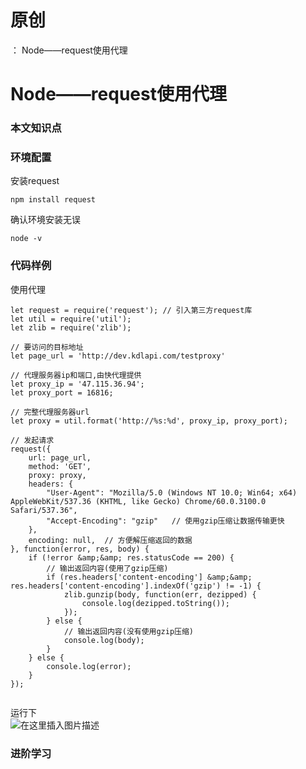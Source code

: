 # 原创
：  Node——request使用代理

# Node——request使用代理

### 本文知识点

### 环境配置

安装request

```
npm install request

```

确认环境安装无误

```
node -v

```

### 代码样例

使用代理

```
let request = require('request'); // 引入第三方request库
let util = require('util');
let zlib = require('zlib');

// 要访问的目标地址
let page_url = 'http://dev.kdlapi.com/testproxy'

// 代理服务器ip和端口,由快代理提供
let proxy_ip = '47.115.36.94';
let proxy_port = 16816;

// 完整代理服务器url
let proxy = util.format('http://%s:%d', proxy_ip, proxy_port);  

// 发起请求
request({
    url: page_url,
    method: 'GET',
    proxy: proxy,
    headers: {
        "User-Agent": "Mozilla/5.0 (Windows NT 10.0; Win64; x64) AppleWebKit/537.36 (KHTML, like Gecko) Chrome/60.0.3100.0 Safari/537.36",
        "Accept-Encoding": "gzip"   // 使用gzip压缩让数据传输更快
    },
    encoding: null,  // 方便解压缩返回的数据
}, function(error, res, body) {
    if (!error &amp;&amp; res.statusCode == 200) {
        // 输出返回内容(使用了gzip压缩)
        if (res.headers['content-encoding'] &amp;&amp; res.headers['content-encoding'].indexOf('gzip') != -1) {
            zlib.gunzip(body, function(err, dezipped) {
                console.log(dezipped.toString()); 
            });
        } else {
            // 输出返回内容(没有使用gzip压缩)
            console.log(body);
        }
    } else {
        console.log(error);
    }
});


```

运行下<br/> <img alt="在这里插入图片描述" src="https://i-blog.csdnimg.cn/blog_migrate/4c872c3aff32ad9cdf3daf7c0decad54.png"/>

### 进阶学习
